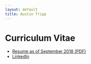 ```yaml
---
layout: default
title: Austin Tripp
---
```

# Curriculum Vitae
- [Resume as of September 2018 (PDF)](/files/austint_2018-09-12_resume_2page.pdf)
- [LinkedIn](https://www.linkedin.com/in/austin-tripp)
